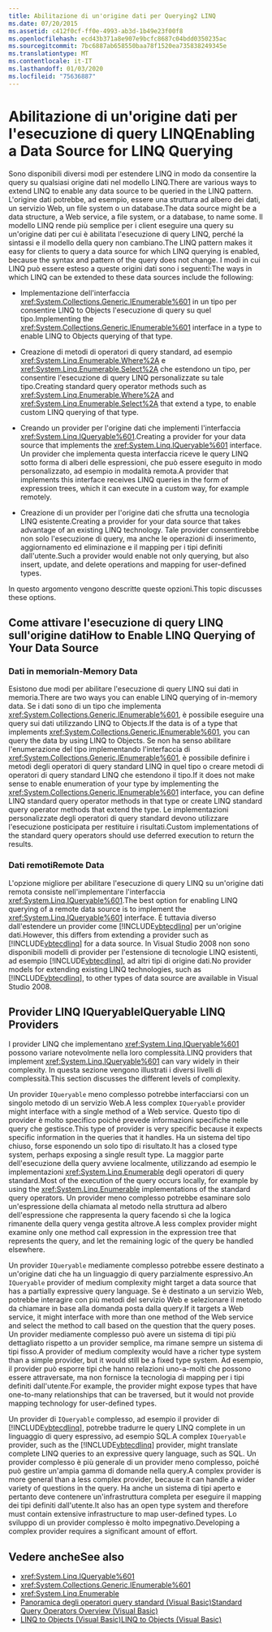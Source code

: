 ```yaml
---
title: Abilitazione di un'origine dati per Querying2 LINQ
ms.date: 07/20/2015
ms.assetid: c412f0cf-ff0e-4993-ab3d-1b49e23f00f8
ms.openlocfilehash: ecd43b371a8e907e9bcfc8687c04bdd0350235ac
ms.sourcegitcommit: 7bc6887ab658550baa78f1520ea735838249345e
ms.translationtype: MT
ms.contentlocale: it-IT
ms.lasthandoff: 01/03/2020
ms.locfileid: "75636887"
---
```

# <a name="enabling-a-data-source-for-linq-querying"></a><span data-ttu-id="d74d5-102">Abilitazione di un'origine dati per l'esecuzione di query LINQ</span><span class="sxs-lookup"><span data-stu-id="d74d5-102">Enabling a Data Source for LINQ Querying</span></span>

<span data-ttu-id="d74d5-103">Sono disponibili diversi modi per estendere LINQ in modo da consentire la query su qualsiasi origine dati nel modello LINQ.</span><span class="sxs-lookup"><span data-stu-id="d74d5-103">There are various ways to extend LINQ to enable any data source to be queried in the LINQ pattern.</span></span> <span data-ttu-id="d74d5-104">L'origine dati potrebbe, ad esempio, essere una struttura ad albero dei dati, un servizio Web, un file system o un database.</span><span class="sxs-lookup"><span data-stu-id="d74d5-104">The data source might be a data structure, a Web service, a file system, or a database, to name some.</span></span> <span data-ttu-id="d74d5-105">Il modello LINQ rende più semplice per i client eseguire una query su un'origine dati per cui è abilitata l'esecuzione di query LINQ, perché la sintassi e il modello della query non cambiano.</span><span class="sxs-lookup"><span data-stu-id="d74d5-105">The LINQ pattern makes it easy for clients to query a data source for which LINQ querying is enabled, because the syntax and pattern of the query does not change.</span></span> <span data-ttu-id="d74d5-106">I modi in cui LINQ può essere esteso a queste origini dati sono i seguenti:</span><span class="sxs-lookup"><span data-stu-id="d74d5-106">The ways in which LINQ can be extended to these data sources include the following:</span></span>

- <span data-ttu-id="d74d5-107">Implementazione dell'interfaccia <xref:System.Collections.Generic.IEnumerable%601> in un tipo per consentire LINQ to Objects l'esecuzione di query su quel tipo.</span><span class="sxs-lookup"><span data-stu-id="d74d5-107">Implementing the <xref:System.Collections.Generic.IEnumerable%601> interface in a type to enable LINQ to Objects querying of that type.</span></span>

- <span data-ttu-id="d74d5-108">Creazione di metodi di operatori di query standard, ad esempio <xref:System.Linq.Enumerable.Where%2A> e <xref:System.Linq.Enumerable.Select%2A> che estendono un tipo, per consentire l'esecuzione di query LINQ personalizzate su tale tipo.</span><span class="sxs-lookup"><span data-stu-id="d74d5-108">Creating standard query operator methods such as <xref:System.Linq.Enumerable.Where%2A> and <xref:System.Linq.Enumerable.Select%2A> that extend a type, to enable custom LINQ querying of that type.</span></span>

- <span data-ttu-id="d74d5-109">Creando un provider per l'origine dati che implementi l'interfaccia <xref:System.Linq.IQueryable%601>.</span><span class="sxs-lookup"><span data-stu-id="d74d5-109">Creating a provider for your data source that implements the <xref:System.Linq.IQueryable%601> interface.</span></span> <span data-ttu-id="d74d5-110">Un provider che implementa questa interfaccia riceve le query LINQ sotto forma di alberi delle espressioni, che può essere eseguito in modo personalizzato, ad esempio in modalità remota.</span><span class="sxs-lookup"><span data-stu-id="d74d5-110">A provider that implements this interface receives LINQ queries in the form of expression trees, which it can execute in a custom way, for example remotely.</span></span>

- <span data-ttu-id="d74d5-111">Creazione di un provider per l'origine dati che sfrutta una tecnologia LINQ esistente.</span><span class="sxs-lookup"><span data-stu-id="d74d5-111">Creating a provider for your data source that takes advantage of an existing LINQ technology.</span></span> <span data-ttu-id="d74d5-112">Tale provider consentirebbe non solo l'esecuzione di query, ma anche le operazioni di inserimento, aggiornamento ed eliminazione e il mapping per i tipi definiti dall'utente.</span><span class="sxs-lookup"><span data-stu-id="d74d5-112">Such a provider would enable not only querying, but also insert, update, and delete operations and mapping for user-defined types.</span></span>

<span data-ttu-id="d74d5-113">In questo argomento vengono descritte queste opzioni.</span><span class="sxs-lookup"><span data-stu-id="d74d5-113">This topic discusses these options.</span></span>

## <a name="how-to-enable-linq-querying-of-your-data-source"></a><span data-ttu-id="d74d5-114">Come attivare l'esecuzione di query LINQ sull'origine dati</span><span class="sxs-lookup"><span data-stu-id="d74d5-114">How to Enable LINQ Querying of Your Data Source</span></span>

### <a name="in-memory-data"></a><span data-ttu-id="d74d5-115">Dati in memoria</span><span class="sxs-lookup"><span data-stu-id="d74d5-115">In-Memory Data</span></span>
 <span data-ttu-id="d74d5-116">Esistono due modi per abilitare l'esecuzione di query LINQ sui dati in memoria.</span><span class="sxs-lookup"><span data-stu-id="d74d5-116">There are two ways you can enable LINQ querying of in-memory data.</span></span> <span data-ttu-id="d74d5-117">Se i dati sono di un tipo che implementa <xref:System.Collections.Generic.IEnumerable%601>, è possibile eseguire una query sui dati utilizzando LINQ to Objects.</span><span class="sxs-lookup"><span data-stu-id="d74d5-117">If the data is of a type that implements <xref:System.Collections.Generic.IEnumerable%601>, you can query the data by using LINQ to Objects.</span></span> <span data-ttu-id="d74d5-118">Se non ha senso abilitare l'enumerazione del tipo implementando l'interfaccia di <xref:System.Collections.Generic.IEnumerable%601>, è possibile definire i metodi degli operatori di query standard LINQ in quel tipo o creare metodi di operatori di query standard LINQ che estendono il tipo.</span><span class="sxs-lookup"><span data-stu-id="d74d5-118">If it does not make sense to enable enumeration of your type by implementing the <xref:System.Collections.Generic.IEnumerable%601> interface, you can define LINQ standard query operator methods in that type or create LINQ standard query operator methods that extend the type.</span></span> <span data-ttu-id="d74d5-119">Le implementazioni personalizzate degli operatori di query standard devono utilizzare l'esecuzione posticipata per restituire i risultati.</span><span class="sxs-lookup"><span data-stu-id="d74d5-119">Custom implementations of the standard query operators should use deferred execution to return the results.</span></span>

### <a name="remote-data"></a><span data-ttu-id="d74d5-120">Dati remoti</span><span class="sxs-lookup"><span data-stu-id="d74d5-120">Remote Data</span></span>
 <span data-ttu-id="d74d5-121">L'opzione migliore per abilitare l'esecuzione di query LINQ su un'origine dati remota consiste nell'implementare l'interfaccia <xref:System.Linq.IQueryable%601>.</span><span class="sxs-lookup"><span data-stu-id="d74d5-121">The best option for enabling LINQ querying of a remote data source is to implement the <xref:System.Linq.IQueryable%601> interface.</span></span> <span data-ttu-id="d74d5-122">È tuttavia diverso dall'estendere un provider come [!INCLUDE[vbtecdlinq](~/includes/vbtecdlinq-md.md)] per un'origine dati.</span><span class="sxs-lookup"><span data-stu-id="d74d5-122">However, this differs from extending a provider such as [!INCLUDE[vbtecdlinq](~/includes/vbtecdlinq-md.md)] for a data source.</span></span> <span data-ttu-id="d74d5-123">In Visual Studio 2008 non sono disponibili modelli di provider per l'estensione di tecnologie LINQ esistenti, ad esempio [!INCLUDE[vbtecdlinq](~/includes/vbtecdlinq-md.md)], ad altri tipi di origine dati.</span><span class="sxs-lookup"><span data-stu-id="d74d5-123">No provider models for extending existing LINQ technologies, such as [!INCLUDE[vbtecdlinq](~/includes/vbtecdlinq-md.md)], to other types of data source are available in Visual Studio 2008.</span></span>

## <a name="iqueryable-linq-providers"></a><span data-ttu-id="d74d5-124">Provider LINQ IQueryable</span><span class="sxs-lookup"><span data-stu-id="d74d5-124">IQueryable LINQ Providers</span></span>
 <span data-ttu-id="d74d5-125">I provider LINQ che implementano <xref:System.Linq.IQueryable%601> possono variare notevolmente nella loro complessità.</span><span class="sxs-lookup"><span data-stu-id="d74d5-125">LINQ providers that implement <xref:System.Linq.IQueryable%601> can vary widely in their complexity.</span></span> <span data-ttu-id="d74d5-126">In questa sezione vengono illustrati i diversi livelli di complessità.</span><span class="sxs-lookup"><span data-stu-id="d74d5-126">This section discusses the different levels of complexity.</span></span>

 <span data-ttu-id="d74d5-127">Un provider `IQueryable` meno complesso potrebbe interfacciarsi con un singolo metodo di un servizio Web.</span><span class="sxs-lookup"><span data-stu-id="d74d5-127">A less complex `IQueryable` provider might interface with a single method of a Web service.</span></span> <span data-ttu-id="d74d5-128">Questo tipo di provider è molto specifico poiché prevede informazioni specifiche nelle query che gestisce.</span><span class="sxs-lookup"><span data-stu-id="d74d5-128">This type of provider is very specific because it expects specific information in the queries that it handles.</span></span> <span data-ttu-id="d74d5-129">Ha un sistema del tipo chiuso, forse esponendo un solo tipo di risultato.</span><span class="sxs-lookup"><span data-stu-id="d74d5-129">It has a closed type system, perhaps exposing a single result type.</span></span> <span data-ttu-id="d74d5-130">La maggior parte dell'esecuzione della query avviene localmente, utilizzando ad esempio le implementazioni <xref:System.Linq.Enumerable> degli operatori di query standard.</span><span class="sxs-lookup"><span data-stu-id="d74d5-130">Most of the execution of the query occurs locally, for example by using the <xref:System.Linq.Enumerable> implementations of the standard query operators.</span></span> <span data-ttu-id="d74d5-131">Un provider meno complesso potrebbe esaminare solo un'espressione della chiamata al metodo nella struttura ad albero dell'espressione che rappresenta la query facendo sì che la logica rimanente della query venga gestita altrove.</span><span class="sxs-lookup"><span data-stu-id="d74d5-131">A less complex provider might examine only one method call expression in the expression tree that represents the query, and let the remaining logic of the query be handled elsewhere.</span></span>

 <span data-ttu-id="d74d5-132">Un provider `IQueryable` mediamente complesso potrebbe essere destinato a un'origine dati che ha un linguaggio di query parzialmente espressivo.</span><span class="sxs-lookup"><span data-stu-id="d74d5-132">An `IQueryable` provider of medium complexity might target a data source that has a partially expressive query language.</span></span> <span data-ttu-id="d74d5-133">Se è destinato a un servizio Web, potrebbe interagire con più metodi del servizio Web e selezionare il metodo da chiamare in base alla domanda posta dalla query.</span><span class="sxs-lookup"><span data-stu-id="d74d5-133">If it targets a Web service, it might interface with more than one method of the Web service and select the method to call based on the question that the query poses.</span></span> <span data-ttu-id="d74d5-134">Un provider mediamente complesso può avere un sistema di tipi più dettagliato rispetto a un provider semplice, ma rimane sempre un sistema di tipi fisso.</span><span class="sxs-lookup"><span data-stu-id="d74d5-134">A provider of medium complexity would have a richer type system than a simple provider, but it would still be a fixed type system.</span></span> <span data-ttu-id="d74d5-135">Ad esempio, il provider può esporre tipi che hanno relazioni uno-a-molti che possono essere attraversate, ma non fornisce la tecnologia di mapping per i tipi definiti dall'utente.</span><span class="sxs-lookup"><span data-stu-id="d74d5-135">For example, the provider might expose types that have one-to-many relationships that can be traversed, but it would not provide mapping technology for user-defined types.</span></span>

 <span data-ttu-id="d74d5-136">Un provider di `IQueryable` complesso, ad esempio il provider di [!INCLUDE[vbtecdlinq](~/includes/vbtecdlinq-md.md)], potrebbe tradurre le query LINQ complete in un linguaggio di query espressivo, ad esempio SQL.</span><span class="sxs-lookup"><span data-stu-id="d74d5-136">A complex `IQueryable` provider, such as the [!INCLUDE[vbtecdlinq](~/includes/vbtecdlinq-md.md)] provider, might translate complete LINQ queries to an expressive query language, such as SQL.</span></span> <span data-ttu-id="d74d5-137">Un provider complesso è più generale di un provider meno complesso, poiché può gestire un'ampia gamma di domande nella query.</span><span class="sxs-lookup"><span data-stu-id="d74d5-137">A complex provider is more general than a less complex provider, because it can handle a wider variety of questions in the query.</span></span> <span data-ttu-id="d74d5-138">Ha anche un sistema di tipi aperto e pertanto deve contenere un'infrastruttura completa per eseguire il mapping dei tipi definiti dall'utente.</span><span class="sxs-lookup"><span data-stu-id="d74d5-138">It also has an open type system and therefore must contain extensive infrastructure to map user-defined types.</span></span> <span data-ttu-id="d74d5-139">Lo sviluppo di un provider complesso è molto impegnativo.</span><span class="sxs-lookup"><span data-stu-id="d74d5-139">Developing a complex provider requires a significant amount of effort.</span></span>

## <a name="see-also"></a><span data-ttu-id="d74d5-140">Vedere anche</span><span class="sxs-lookup"><span data-stu-id="d74d5-140">See also</span></span>

- <xref:System.Linq.IQueryable%601>
- <xref:System.Collections.Generic.IEnumerable%601>
- <xref:System.Linq.Enumerable>
- [<span data-ttu-id="d74d5-141">Panoramica degli operatori query standard (Visual Basic)</span><span class="sxs-lookup"><span data-stu-id="d74d5-141">Standard Query Operators Overview (Visual Basic)</span></span>](../../../../visual-basic/programming-guide/concepts/linq/standard-query-operators-overview.md)
- [<span data-ttu-id="d74d5-142">LINQ to Objects (Visual Basic)</span><span class="sxs-lookup"><span data-stu-id="d74d5-142">LINQ to Objects (Visual Basic)</span></span>](../../../../visual-basic/programming-guide/concepts/linq/linq-to-objects.md)
